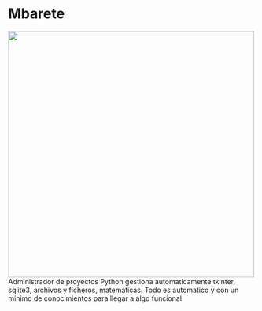 # Mbarete
<img width="500px" src="https://www.biorob2018.org/wp-content/uploads/2017/06/IEEE_logo-combi-3.png"></img><br>
Administrador de proyectos Python gestiona automaticamente tkinter, sqlite3, archivos y ficheros, matematicas. Todo es automatico y con un minimo de conocimientos para llegar a algo funcional
